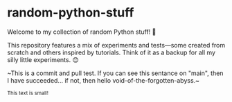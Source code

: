 # random-python-stuff
Welcome to my collection of random Python stuff! 🐍

This repository features a mix of experiments and tests—some created from scratch and others inspired by tutorials. Think of it as a backup for all my silly little experiments. 😊

~This is a commit and pull test. If you can see this sentance on "main", then I have succeeded... if not, then hello void-of-the-forgotten-abyss.~

<sub>This text is small!</sub>

